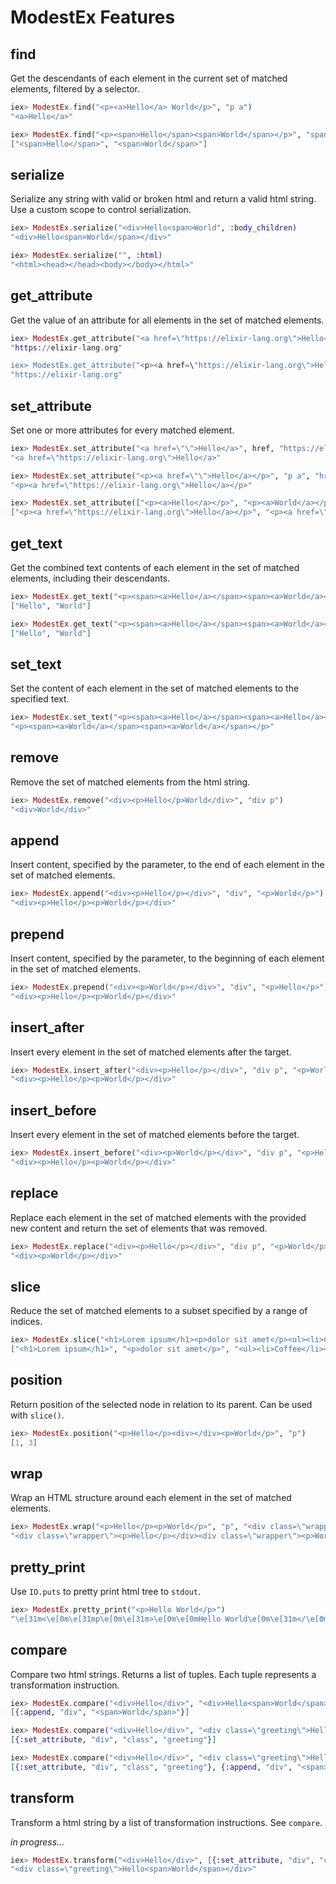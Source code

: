 
# ModestEx Features

## find
Get the descendants of each element in the current set of matched elements, filtered by a selector.

```elixir
iex> ModestEx.find("<p><a>Hello</a> World</p>", "p a")
"<a>Hello</a>"

iex> ModestEx.find("<p><span>Hello</span><span>World</span></p>", "span")
["<span>Hello</span>", "<span>World</span>"]
```

## serialize
Serialize any string with valid or broken html and return a valid html string.
Use a custom scope to control serialization.

```elixir
iex> ModestEx.serialize("<div>Hello<span>World", :body_children)
"<div>Hello<span>World</span></div>"

iex> ModestEx.serialize("", :html)
"<html><head></head><body></body></html>"
``` 

## get_attribute
Get the value of an attribute for all elements in the set of matched elements.

```elixir
iex> ModestEx.get_attribute("<a href=\"https://elixir-lang.org\">Hello</a>", href")
"https://elixir-lang.org"

iex> ModestEx.get_attribute("<p><a href=\"https://elixir-lang.org\">Hello</a></p>", "p a", "href")
"https://elixir-lang.org"
```

## set_attribute
Set one or more attributes for every matched element.

```elixir
iex> ModestEx.set_attribute("<a href=\"\">Hello</a>", href, "https://elixir-lang.org")
"<a href=\"https://elixir-lang.org\">Hello</a>"

iex> ModestEx.set_attribute("<p><a href=\"\">Hello</a></p>", "p a", "href", "https://elixir-lang.org")
"<p><a href=\"https://elixir-lang.org\">Hello</a></p>"

iex> ModestEx.set_attribute(["<p><a>Hello</a></p>", "<p><a>World</a></p>"], "p a", "href", ["https://elixir-lang.org", "https://google.de"])
["<p><a href=\"https://elixir-lang.org\">Hello</a></p>", "<p><a href=\"https://google.de\">World</a></p>"]
```

## get_text
Get the combined text contents of each element in the set of matched elements, including their descendants.

```elixir
iex> ModestEx.get_text("<p><span><a>Hello</a></span><span><a>World</a></span></p>")
["Hello", "World"]

iex> ModestEx.get_text("<p><span><a>Hello</a></span><span><a>World</a></span></p>", "span a")
["Hello", "World"]
```

## set_text
Set the content of each element in the set of matched elements to the specified text.

```elixir
iex> ModestEx.set_text("<p><span><a>Hello</a></span><span><a>Hello</a></span></p>", "a", "World")
"<p><span><a>World</a></span><span><a>World</a></span></p>"
```

## remove
Remove the set of matched elements from the html string.

```elixir
iex> ModestEx.remove("<div><p>Hello</p>World</div>", "div p")
"<div>World</div>"
```

## append
Insert content, specified by the parameter, to the end of each element in the set of matched elements.

```elixir
iex> ModestEx.append("<div><p>Hello</p></div>", "div", "<p>World</p>")
"<div><p>Hello</p><p>World</p></div>"
```

## prepend
Insert content, specified by the parameter, to the beginning of each element in the set of matched elements.

```elixir
iex> ModestEx.prepend("<div><p>World</p></div>", "div", "<p>Hello</p>")
"<div><p>Hello</p><p>World</p></div>"
```

## insert_after
Insert every element in the set of matched elements after the target.

```elixir
iex> ModestEx.insert_after("<div><p>Hello</p></div>", "div p", "<p>World</p>")
"<div><p>Hello</p><p>World</p></div>"
```

## insert_before
Insert every element in the set of matched elements before the target.

```elixir
iex> ModestEx.insert_before("<div><p>World</p></div>", "div p", "<p>Hello</p>")
"<div><p>Hello</p><p>World</p></div>"
```

## replace
Replace each element in the set of matched elements with the provided new content and return the set of elements that was removed.

```elixir
iex> ModestEx.replace("<div><p>Hello</p></div>", "div p", "<p>World</p>")
"<div><p>World</p></div>"
```

## slice
Reduce the set of matched elements to a subset specified by a range of indices.

```elixir
iex> ModestEx.slice("<h1>Lorem ipsum</h1><p>dolor sit amet</p><ul><li>Coffee</li><li>Tea</li><li>Milk</li></ul><p>Sed ut perspiciatis</p><p>unde omnis iste natus</p>", "> *", 0, -1)
["<h1>Lorem ipsum</h1>", "<p>dolor sit amet</p>", "<ul><li>Coffee</li><li>Tea</li><li>Milk</li></ul>", "<p>Sed ut perspiciatis</p>", "<p>unde omnis iste natus</p>"]
```

## position
Return position of the selected node in relation to its parent.
Can be used with `slice()`.

```elixir
iex> ModestEx.position("<p>Hello</p><div></div><p>World</p>", "p")
[1, 3]
```

## wrap
Wrap an HTML structure around each element in the set of matched elements.

```elixir
iex> ModestEx.wrap("<p>Hello</p><p>World</p>", "p", "<div class=\"wrapper\">")
"<div class=\"wrapper\"><p>Hello</p></div><div class=\"wrapper\"><p>World</p></div>"
```

## pretty_print
Use `IO.puts` to pretty print html tree to `stdout`.

```elixir
iex> ModestEx.pretty_print("<p>Hello World</p>")
"\e[31m<\e[0m\e[31mp\e[0m\e[31m>\e[0m\e[0mHello World\e[0m\e[31m</\e[0m\e[31mp\e[0m\e[31m>\e[0m\n"
```

## compare
Compare two html strings. Returns a list of tuples. Each tuple represents a transformation instruction.

```elixir
iex> ModestEx.compare("<div>Hello</div>", "<div>Hello<span>World</span></div>")
[{:append, "div", "<span>World</span>"}]

iex> ModestEx.compare("<div>Hello</div>", "<div class=\"greeting\">Hello</div>")
[{:set_attribute, "div", "class", "greeting"}]

iex> ModestEx.compare("<div>Hello</div>", "<div class=\"greeting\">Hello<span>World</span></div>")
[{:set_attribute, "div", "class", "greeting"}, {:append, "div", "<span>World</span>"}]
```

## transform
Transform a html string by a list of transformation instructions. See `compare`. 

*in progress...*

```elixir
iex> ModestEx.transform("<div>Hello</div>", [{:set_attribute, "div", "class", "greeting"}, {:append, "div", "<span>World</span>"}])
"<div class=\"greeting\">Hello<span>World</span></div>"
```